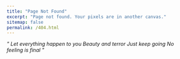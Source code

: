 ```yaml
---
title: "Page Not Found"
excerpt: "Page not found. Your pixels are in another canvas."
sitemap: false
permalink: /404.html
---
```


<i> " Let everything happen to you
Beauty and terror
Just keep going
No feeling is final " </i>


